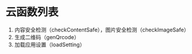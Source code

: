 # 云函数列表

1. 内容安全检测（checkContentSafe），图片安全检测（checkImageSafe）
2. 生成二维码（genQrcode）
3. 加载应用设置（loadSetting）